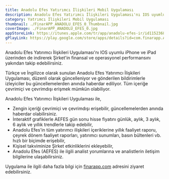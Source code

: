 ```yaml
---
title: Anadolu Efes Yatırımcı İlişkileri Mobil Uygulaması
description: Anadolu Efes Yatırımcı İlişkileri Uygulaması'nı IOS uyumlu iPhone ve iPad üzerinden de indirerek Şirket'in finansal ve operasyonel performansını yakından takip edebilirsiniz.
category: Yatrımcı İlişkileri Mobil Uygulaması
thumbnail: ./FinarAPP_ANADOLU_EFES_0_Thumbnail.jpg
coverImage: ./FinarAPP_ANADOLU_EFES_0.jpg
appStoreLink: https://itunes.apple.com/tr/app/anadolu-efes-ir/id1152368890?mt=8
gPlayLink: https://play.google.com/store/apps/details?id=com.finarapp.AEFES
---
```


Anadolu Efes Yatırımcı İlişkileri Uygulaması'nı IOS uyumlu iPhone ve iPad üzerinden de indirerek Şirket'in finansal ve operasyonel performansını yakından takip edebilirsiniz.

Türkçe ve İngilizce olarak sunulan Anadolu Efes Yatırımcı İlişkileri Uygulaması, düzenli olarak güncelleniyor ve gönderilen bildirimlerle izleyiciler bu güncellemelerden anında haberdar ediliyor. Tüm içeriğe çevrimiçi ve çevrimdışı erişmek mümkün olabiliyor.

Anadolu Efes Yatırımcı İlişkileri Uygulaması ile,

-   Zengin içeriği çevrimiçi ve çevrimdışı erişebilir, güncellemelerden anında haberdar olabilirsiniz.
-   İnteraktif grafiklerle AEFES gün sonu hisse fiyatını günlük, aylık, 3 aylık, 6 aylık ve yıllık trendlerle takip edebilir,
-   Anadolu Efes'in tüm yatırımcı ilişkileri içeriklerine yıllık faaliyet raporu, çeyrek dönem faaliyet raporları, yatırımcı sunumları, basın bültenleri vb. hızlı bir biçimde erişebilir,
-   Kişisel takviminize Şirket etkinliklerini ekleyebilir,
-   Anadolu Efes (AEFES) ile ilgili analist yorumlarına ve analistlerin iletişim bilgilerine ulaşabilirsiniz.

Uygulama ile ilgili daha fazla bilgi için [finarapp.com](https://finarapp.com) adresini ziyaret edebilirsiniz.
